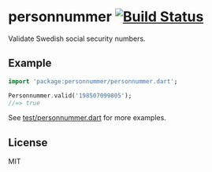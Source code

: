 # personnummer [![Build Status](https://github.com/personnummer/dart/workflows/build/badge.svg)](https://github.com/personnummer/dart/actions)

Validate Swedish social security numbers.

## Example

```dart
import 'package:personnummer/personnummer.dart';

Personnummer.valid('198507099805');
//=> true
```

See [test/personnummer.dart](test/personnummer.dart) for more examples.

## License

MIT